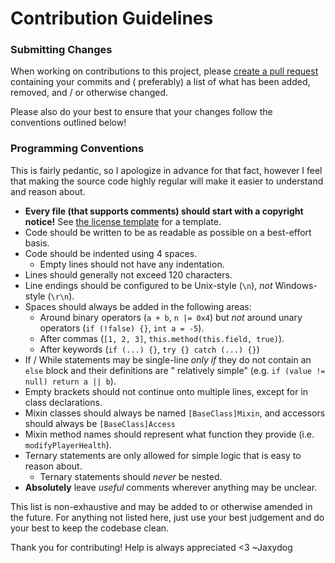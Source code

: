 # Contribution Guidelines

### Submitting Changes

When working on contributions to this project,
please [create a pull request](https://github.com/Jaxydog/Astral/pull/new/1.20) containing your commits and (
preferably) a list of what has been added, removed, and / or otherwise changed.

Please also do your best to ensure that your changes follow the conventions outlined below!

### Programming Conventions

This is fairly pedantic, so I apologize in advance for that fact, however I feel that making the source code highly
regular will make it easier to understand and reason about.

- **Every file (that supports comments) should start with a copyright notice!**
  See [the license template](LICENSE_TEMPLATE.md) for a
  template.
- Code should be written to be as readable as possible on a best-effort basis.
- Code should be indented using 4 spaces.
    - Empty lines should not have any indentation.
- Lines should generally not exceed 120 characters.
- Line endings should be configured to be Unix-style (`\n`), *not* Windows-style (`\r\n`).
- Spaces should always be added in the following areas:
    - Around binary operators (`a + b`, `n |= 0x4`) but *not* around unary operators (`if (!false) {}`, `int a = -5`).
    - After commas (`[1, 2, 3]`, `this.method(this.field, true)`).
    - After keywords (`if (...) {}`, `try {} catch (...) {}`)
- If / While statements may be single-line *only if* they do not contain an `else` block and their definitions are "
  relatively simple" (e.g. `if (value != null) return a || b`).
- Empty brackets should not continue onto multiple lines, except for in class declarations.
- Mixin classes should always be named `[BaseClass]Mixin`, and accessors should always be `[BaseClass]Access`
- Mixin method names should represent what function they provide (i.e. `modifyPlayerHealth`).
- Ternary statements are only allowed for simple logic that is easy to reason about.
    - Ternary statements should *never* be nested.
- **Absolutely** leave *useful* comments wherever anything may be unclear.

This list is non-exhaustive and may be added to or otherwise amended in the future. For anything not listed here, just
use your best judgement and do your best to keep the codebase clean.

Thank you for contributing! Help is always appreciated <3 ~Jaxydog
